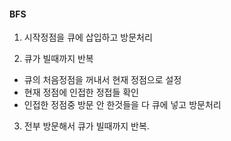 #### BFS

1. 시작정점을 큐에 삽입하고 방문처리

2. 큐가 빌때까지 반복
- 큐의 처음정점을 꺼내서 현재 정점으로 설정
- 현재 정점에 인접한 정접들 확인
- 인접한 정점중 방문 안 한것들을 다 큐에 넣고 방문처리

3. 전부 방문해서 큐가 빌때까지 반복.
